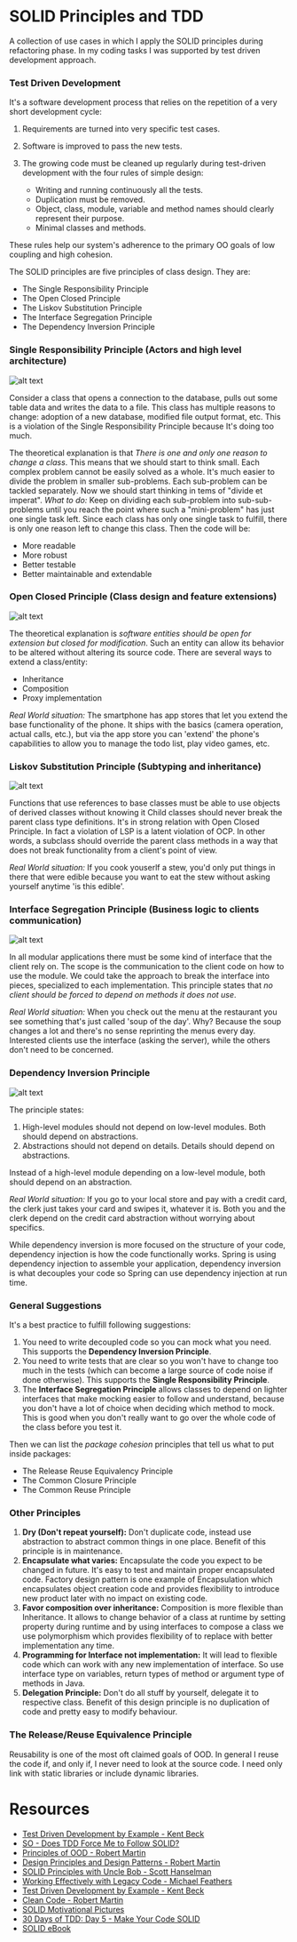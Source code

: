 # SOLID Principles and TDD

A collection of use cases in which I apply the SOLID principles during refactoring phase. 
In my coding tasks I was supported by test driven development approach.

### Test Driven Development
It's a software development process that relies on the repetition of a very short development cycle:

1. Requirements are turned into very specific test cases.
2. Software is improved to pass the new tests.
3. The growing code must be cleaned up regularly during test-driven development with
the four rules of simple design:

    * Writing and running continuously all the tests.
    * Duplication must be removed.
    * Object, class, module, variable and method names should clearly represent their purpose.
    * Minimal classes and methods.
    
These rules help our system's adherence to the primary OO goals of low coupling and high cohesion.

The SOLID principles are five principles of class design. They are:

* The Single Responsibility Principle
* The Open Closed Principle
* The Liskov Substitution Principle
* The Interface Segregation Principle
* The Dependency Inversion Principle

### Single Responsibility Principle (Actors and high level architecture)
![alt text](etc/srp.jpg?raw=true "Single Responsibility")

Consider a class that opens a connection to the database, pulls out some table data and writes the data to a file.
This class has multiple reasons to change: adoption of a new database, modified file output format, etc. 
This is a violation of the Single Responsibility Principle because It's doing too much.

The theoretical explanation is that *There is one and only one reason to change a class*. 
This means that we should start to think small. Each complex problem cannot be easily solved as a whole.
It's much easier to divide the problem in smaller sub-problems. Each sub-problem can be tackled separately.
Now we should start thinking in tems of "divide et imperat".
*What to do:* Keep on dividing each sub-problem into sub-sub-problems until you reach
the point where such a "mini-problem" has just one single task left.
Since each class has only one single task to fulfill, there is only one reason left to change this class.
Then the code will be:

* More readable
* More robust
* Better testable
* Better maintainable and extendable


### Open Closed Principle (Class design and feature extensions)
![alt text](https://lostechies.com/derickbailey/files/2011/03/OpenClosedPrinciple2_2C596E17.jpg)

The theoretical explanation is *software entities should be open for extension but closed for modification*.
Such an entity can allow its behavior to be altered without altering its source code.
There are several ways to extend a class/entity:

* Inheritance
* Composition
* Proxy implementation

*Real World situation:* The smartphone has app stores that let you extend the base
functionality of the phone. It ships with the basics (camera operation, actual calls, etc.), 
but via the app store you can 'extend' the phone's capabilities to allow you to manage
the todo list, play video games, etc.

### Liskov Substitution Principle (Subtyping and inheritance)
![alt text](https://lostechies.com/derickbailey/files/2011/03/LiskovSubtitutionPrinciple_52BB5162.jpg)

Functions that use references to base classes must be able to use objects of derived classes without knowing it
Child classes should never break the parent class type definitions. It's in strong relation with Open Closed Principle.
In fact a violation of LSP is a latent violation of OCP.
In other words, a subclass should override the parent class methods in a way that does not break 
functionality from a client's point of view.

*Real World situation:* If you cook youserlf a stew, you'd only put things in there that were edible
because you want to eat the stew without asking yourself anytime 'is this edible'.

### Interface Segregation Principle (Business logic to clients communication)
![alt text](https://lostechies.com/derickbailey/files/2011/03/InterfaceSegregationPrinciple_60216468.jpg)

In all modular applications there must be some kind of interface that the client rely on.
The scope is the communication to the client code on how to use the module.
We could take the approach to break the interface into pieces, specialized to each implementation.
This principle states that *no client should be forced to depend on methods it does not use*.

*Real World situation:* When you check out the menu at the restaurant you see something that's just called
'soup of the day'. Why? Because the soup changes a lot and there's no sense reprinting the menus every day.
 Interested clients use the interface (asking the server), while the others don't need to be concerned.

### Dependency Inversion Principle
![alt text](https://lostechies.com/derickbailey/files/2011/03/DependencyInversionPrinciple_0278F9E2.jpg)

The principle states:

1. High-level modules should not depend on low-level modules. Both should depend on abstractions.
2. Abstractions should not depend on details. Details should depend on abstractions.

Instead of a high-level module depending on a low-level module, both should depend on an abstraction.

*Real World situation:* If you go to your local store and pay with a credit card, 
              the clerk just takes your card and swipes it, whatever it is. 
              Both you and the clerk depend on the credit card abstraction without worrying about specifics.

While dependency inversion is more focused on the structure of your code, 
dependency injection is how the code functionally works. 
Spring is using dependency injection to assemble your application, dependency
inversion is what decouples your code so Spring can use dependency injection at run time.



### General Suggestions
It's a best practice to fulfill following suggestions:

1. You need to write decoupled code so you can mock what you need. This supports the **Dependency Inversion Principle**.
2. You need to write tests that are clear so you won't have to change too much in the tests (which can become a large 
source of code noise if done otherwise). This supports the **Single Responsibility Principle**.
3. The **Interface Segregation Principle** allows classes to depend on lighter interfaces that make mocking
easier to follow and understand, because you don't have a lot of choice when deciding which method to mock.
This is good when you don't really want to go over the whole code of the class before you test it.

Then we can list the *package cohesion* principles that tell us what to put inside packages:

* The Release Reuse Equivalency Principle
* The Common Closure Principle
* The Common Reuse Principle

### Other Principles
1. **Dry (Don't repeat yourself):** Don't duplicate code, instead use abstraction to abstract common things in one place.
 Benefit of this principle is in maintenance.
2. **Encapsulate what varies:** Encapsulate the code you expect to be changed in future. 
It's easy to test and maintain proper encapsulated code. 
Factory design pattern is one example of Encapsulation which encapsulates object creation code
and provides flexibility to introduce new product later with no impact on existing code.
3. **Favor composition over inheritance:** Composition is more flexible than Inheritance.
It allows to change behavior of a class at runtime by setting property during runtime and
by using interfaces to compose a class we use polymorphism which provides flexibility of to 
replace with better implementation any time.
4. **Programming for Interface not implementation:** It will lead to flexible code which can work with any new implementation
of interface. So use interface type on variables, return types of method or argument type of methods in Java.
5. **Delegation Principle:** Don't do all stuff by yourself, delegate it to respective class. 
Benefit of this design principle is no duplication of code and pretty easy to modify behaviour.

### The Release/Reuse Equivalence Principle
Reusability is one of the most oft claimed goals of OOD. In general I reuse the code if, and only if, I never need to look at the source code.
I need only link with static libraries or include dynamic libraries.

# Resources

* [Test Driven Development by Example - Kent Beck](http://www.amazon.com/Test-Driven-Development-By-Example/dp/0321146530)
* [SO - Does TDD Force Me to Follow SOLID?](http://programmers.stackexchange.com/questions/111863/does-test-driven-development-force-me-to-follow-solid)
* [Principles of OOD - Robert Martin](http://butunclebob.com/ArticleS.UncleBob.PrinciplesOfOod)
* [Design Principles and Design Patterns - Robert Martin](http://www.objectmentor.com/resources/articles/Principles_and_Patterns.pdf)
* [SOLID Principles with Uncle Bob - Scott Hanselman](http://s3.amazonaws.com/hanselminutes/hanselminutes_0145.pdf)
* [Working Effectively with Legacy Code - Michael Feathers](http://www.amazon.com/Working-Effectively-Legacy-Michael-Feathers/dp/0131177052)
* [Test Driven Development by Example - Kent Beck](http://www.amazon.com/Test-Driven-Development-By-Example/dp/0321146530)
* [Clean Code - Robert Martin](http://www.amazon.com/Clean-Code-Handbook-Software-Craftsmanship/dp/0132350882)
* [SOLID Motivational Pictures](http://lostechies.com/derickbailey/2009/02/11/solid-development-principles-in-motivational-pictures/)
* [30 Days of TDD: Day 5 - Make Your Code SOLID](http://blogs.telerik.com/james-bender/posts.aspx/13-09-18/30-days-of-tdd-day-five-make-your-code-solid)
* [SOLID eBook](http://lostechies.com/wp-content/uploads/2011/03/pablos_solid_ebook.pdf)